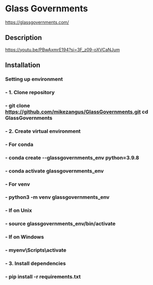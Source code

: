 # Glass Governments
https://glassgovernments.com/

## Description
https://youtu.be/PBwAxmrE194?si=3F_z09-oXVCaNJum

## Installation
### Setting up environment
### - 1. Clone repository
###  - git clone https://github.com/mikezangus/GlassGovernments.git cd GlassGovernments
### - 2. Create virtual environment
###   - For conda
###    - conda create --glassgovernments_env python=3.9.8
###    - conda activate glassgovernments_env
###   - For venv
###    - python3 -m venv glassgovernments_env
###   - If on Unix
###    - source glassgovernments_env/bin/activate
###   - If on Windows
###    - myenv\Scripts\activate
### - 3. Install dependencies
###   - pip install -r requirements.txt